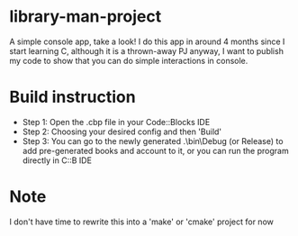 # library-man-project
 A simple console app, take a look!
 I do this app in around 4 months since I start learning C, although it is a thrown-away PJ anyway, I want to publish my code to show that you can do simple interactions in console.

# Build instruction
 + Step 1: Open the .cbp file in your Code::Blocks IDE
 + Step 2: Choosing your desired config and then 'Build'
 + Step 3: You can go to the newly generated .\bin\Debug (or Release) to add pre-generated books and account to it, or you can run the program directly in C::B IDE

# Note
 I don't have time to rewrite this into a 'make' or 'cmake' project for now